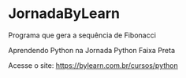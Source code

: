 # JornadaByLearn
Programa que gera a sequência de Fibonacci

Aprendendo Python na Jornada Python Faixa Preta

Acesse o site: https://bylearn.com.br/cursos/python
